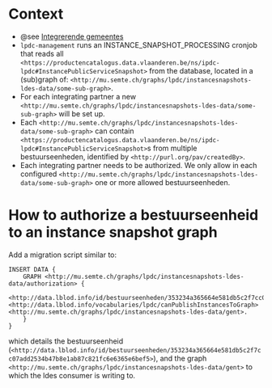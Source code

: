 # Context

- @see [Integrerende gemeentes](../integrerende-gemeentes.md)
- `lpdc-management` runs an INSTANCE_SNAPSHOT_PROCESSING cronjob that reads all `<https://productencatalogus.data.vlaanderen.be/ns/ipdc-lpdc#InstancePublicServiceSnapshot>` from the database, located in a (sub)graph of: `<http://mu.semte.ch/graphs/lpdc/instancesnapshots-ldes-data/some-sub-graph>`.
- For each integrating partner a new `<http://mu.semte.ch/graphs/lpdc/instancesnapshots-ldes-data/some-sub-graph>` will be set up.
- Each `<http://mu.semte.ch/graphs/lpdc/instancesnapshots-ldes-data/some-sub-graph>` can contain `<https://productencatalogus.data.vlaanderen.be/ns/ipdc-lpdc#InstancePublicServiceSnapshot>`s from multiple bestuurseenheden, identified by `<http://purl.org/pav/createdBy>`.
- Each integrating partner needs to be authorized. We only allow in each configured `<http://mu.semte.ch/graphs/lpdc/instancesnapshots-ldes-data/some-sub-graph>` one or more allowed bestuurseenheden. 

# How to authorize a bestuurseenheid to an instance snapshot graph

Add a migration script similar to:

```sparql
INSERT DATA {
    GRAPH <http://mu.semte.ch/graphs/lpdc/instancesnapshots-ldes-data/authorization> {
        <http://data.lblod.info/id/bestuurseenheden/353234a365664e581db5c2f7cc07add2534b47b8e1ab87c821fc6e6365e6bef5> <http://data.lblod.info/vocabularies/lpdc/canPublishInstancesToGraph> <http://mu.semte.ch/graphs/lpdc/instancesnapshots-ldes-data/gent>.
    }
}
```

which details the bestuurseenheid (`<http://data.lblod.info/id/bestuurseenheden/353234a365664e581db5c2f7cc07add2534b47b8e1ab87c821fc6e6365e6bef5>`), and the graph `<http://mu.semte.ch/graphs/lpdc/instancesnapshots-ldes-data/gent>` to which the ldes consumer is writing to.


